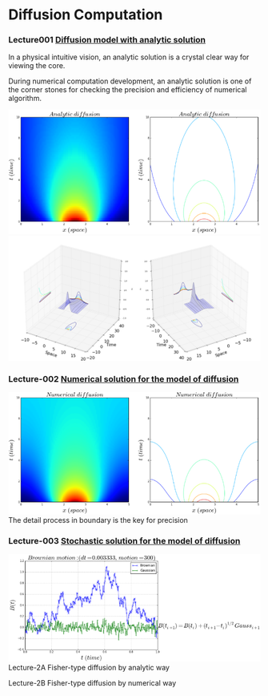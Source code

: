# Diffusion Computation
### Lecture001  [Diffusion model with analytic solution](http://nbviewer.ipython.org/github/alvason/diffusion-computation/blob/master/diffusion-analytic.ipynb)

In a physical intuitive vision, an analytic solution is a crystal clear way for viewing the core. 
   
During numerical computation development, an analytic solution is one of the corner stones for checking the precision and efficiency of numerical algorithm.

![alt tag](https://github.com/alvason/diffusion-computation/blob/master/figure/analyticalD.png)
![alt tag](https://github.com/alvason/diffusion-computation/blob/master/figure/diffusion3D.png)
### Lecture-002  [Numerical solution for the model of diffusion](http://nbviewer.ipython.org/github/alvason/diffusion-computation/blob/master/diffusion-numerical.ipynb)

![alt tag](https://github.com/alvason/diffusion-computation/blob/master/figure/numericalD.png)
The detail process in boundary is the key for precision 

### Lecture-003  [Stochastic solution for the model of diffusion](http://nbviewer.ipython.org/github/alvason/diffusion-computation/blob/master/diffusion-stochastic.ipynb)

![alt tag](https://github.com/alvason/diffusion-computation/blob/master/figure/stochasticD.png)
Lecture-2A  Fisher-type diffusion by analytic way

Lecture-2B  Fisher-type diffusion by numerical way
